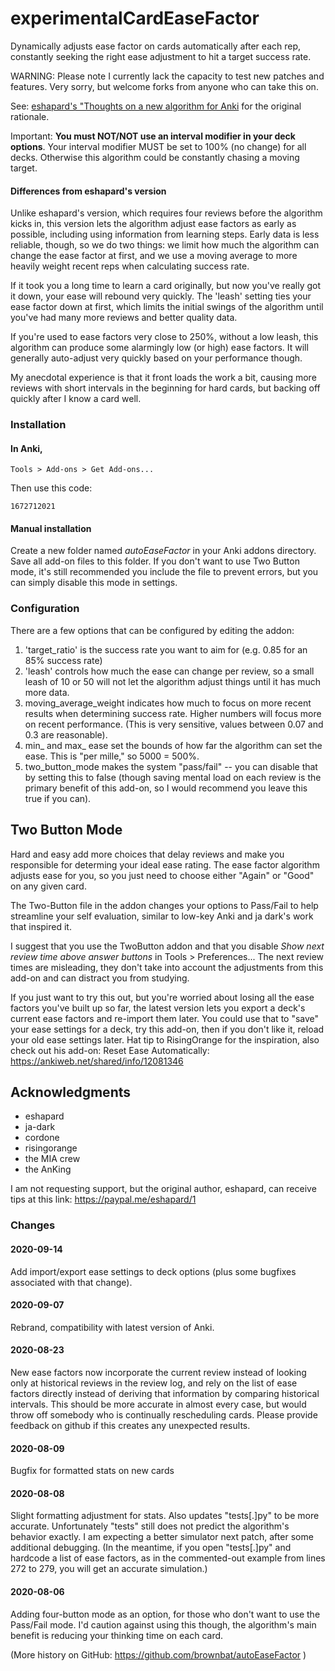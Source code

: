 # experimentalCardEaseFactor

Dynamically adjusts ease factor on cards automatically after each rep, constantly seeking the
right ease adjustment to hit a target success rate.

WARNING: Please note I currently lack the capacity to test new patches and features. Very sorry, but welcome forks from anyone who can take this on.

See: <a href="https://eshapard.github.io/anki/thoughts-on-a-new-algorithm-for-anki.html" rel="nofollow">eshapard's "Thoughts on a new algorithm for Anki</a> for the original rationale.

Important: **You must NOT/NOT use an interval modifier in your deck options**.
Your interval modifier MUST be set to 100% (no change) for all decks. Otherwise
this algorithm could be constantly chasing a moving target.

#### Differences from eshapard's version

Unlike eshapard's version, which requires four reviews before the algorithm
kicks in, this version lets the algorithm adjust ease factors as early as
possible, including using information from learning steps. Early data is less reliable, 
though, so we do two things: we limit how much the algorithm can change the ease 
factor at first, and we use a moving average to more heavily weight recent reps 
when calculating success rate.

If it took you a long time to learn a card originally, but now you've
really got it down, your ease will rebound very quickly. The 'leash' setting ties
your ease factor down at first, which limits the initial swings of the algorithm 
until you've had many more reviews and better quality data.

If you're used to ease factors very close to 250%, without a low leash, this
algorithm can produce some alarmingly low (or high) ease factors. It will
generally auto-adjust very quickly based on your performance though. 

My anecdotal experience is that it front loads the work a bit, causing more
reviews with short intervals in the beginning for hard cards, but backing off 
quickly after I know a card well.

### Installation

#### In Anki,

    Tools > Add-ons > Get Add-ons...

Then use this code:

    1672712021

#### Manual installation

Create a new folder named *autoEaseFactor* in your Anki addons
directory. Save all add-on files to this folder. If you don't want to use
Two Button mode, it's still recommended you include the file to prevent
errors, but you can simply disable this mode in settings.

### Configuration
There are a few options that can be configured by editing the addon:

1. 'target_ratio' is the success rate you want to aim for (e.g. 0.85 for an 85%
success rate)
2. 'leash' controls how much the ease can change per review, so a small leash 
of 10 or 50 will not let the algorithm adjust things until it has much more 
data.
3. moving_average_weight indicates how much to focus on more recent results
when determining success rate. Higher numbers will focus more on recent
performance. (This is very sensitive, values between 0.07 and 0.3 are
reasonable).
4. min_ and max_ ease set the bounds of how far the algorithm can set the 
ease. This is "per mille," so 5000 = 500%.
5. two_button_mode makes the system "pass/fail" -- you can disable that by 
setting this to false (though saving mental load on each review is the primary
benefit of this add-on, so I would recommend you leave this true if you can).

## Two Button Mode
Hard and easy add more choices that delay reviews and make you responsible for
determing your ideal ease rating. The ease factor algorithm adjusts ease for
you, so you just need to choose either "Again" or "Good" on any given card.

The Two-Button file in the addon changes your options to Pass/Fail to help
streamline your self evaluation, similar to low-key Anki and ja dark's work
that inspired it.

I suggest that you use the TwoButton addon and that you disable
*Show next review time above answer buttons* in Tools &gt; Preferences...
The next review times are misleading, they don't take into account the adjustments
from this add-on and can distract you from studying.

If you just want to try this out, but you're worried about losing all the ease factors you've built up so far, 
the latest version lets you export a deck's current ease factors and re-import them later.
You could use that to "save" your ease settings for a deck, try this add-on, then if you don't like it, 
reload your old ease settings later. Hat tip to RisingOrange for the inspiration, also check out his add-on:
Reset Ease Automatically:
<a href="https://ankiweb.net/shared/info/12081346" rel="nofollow">https://ankiweb.net/shared/info/12081346</a>


## Acknowledgments
- eshapard
- ja-dark
- cordone
- risingorange
- the MIA crew
- the AnKing

I am not requesting support, but the original author, eshapard, can receive
tips at this link:
<a href="https://paypal.me/eshapard/1" rel="nofollow">https://paypal.me/eshapard/1</a>

### Changes

#### 2020-09-14

Add import/export ease settings to deck options (plus some bugfixes associated with that change).

#### 2020-09-07

Rebrand, compatibility with latest version of Anki.

#### 2020-08-23

New ease factors now incorporate the current review instead of looking only at historical reviews in the review log, and rely on the list of ease factors directly instead of deriving that information by comparing historical intervals. This should be more accurate in almost every case, but would throw off somebody who is continually rescheduling cards. Please provide feedback on github if this creates any unexpected results.

#### 2020-08-09

Bugfix for formatted stats on new cards

#### 2020-08-08

Slight formatting adjustment for stats. Also updates "tests[.]py" to be more accurate. Unfortunately "tests" still does not predict the algorithm's behavior exactly. I am expecting a better simulator next patch, after some additional debugging. (In the meantime, if you open "tests[.]py" and hardcode a list of ease factors, as in the commented-out example from lines 272 to 279, you will get an accurate simulation.)

#### 2020-08-06

Adding four-button mode as an option, for those who don't want to use the Pass/Fail mode. I'd caution against using this though, the algorithm's main benefit is reducing your thinking time on each card.

(More history on GitHub: <a href="https://github.com/brownbat/autoEaseFactor" rel="nofollow">https://github.com/brownbat/autoEaseFactor</a> )
